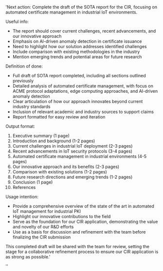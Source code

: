 'Next action: Complete the draft of the SOTA report for the CIR, focusing on automated certificate management in industrial IoT environments.

Useful info:
- The report should cover current challenges, recent advancements, and our innovative approach
- Emphasis on AI-driven anomaly detection in certificate issuance
- Need to highlight how our solution addresses identified challenges
- Include comparison with existing methodologies in the industry
- Mention emerging trends and potential areas for future research

Definition of done:
- Full draft of SOTA report completed, including all sections outlined previously
- Detailed analysis of automated certificate management, with focus on ACME protocol adaptations, edge computing approaches, and AI-driven anomaly detection
- Clear articulation of how our approach innovates beyond current industry standards
- Inclusion of relevant academic and industry sources to support claims
- Report formatted for easy review and iteration

Output format:
1. Executive summary (1 page)
2. Introduction and background (1-2 pages)
3. Current challenges in industrial IoT deployment (2-3 pages)
4. Recent advancements in IoT security protocols (3-4 pages)
5. Automated certificate management in industrial environments (4-5 pages)
6. Our innovative approach and its benefits (2-3 pages)
7. Comparison with existing solutions (1-2 pages)
8. Future research directions and emerging trends (1-2 pages)
9. Conclusion (1 page)
10. References

Usage intention:
- Provide a comprehensive overview of the state of the art in automated IoT management for industrial PKI
- Highlight our innovative contributions to the field
- Serve as the foundation for our CIR application, demonstrating the value and novelty of our R&D efforts
- Use as a basis for discussion and refinement with the team before finalizing the CIR submission

This completed draft will be shared with the team for review, setting the stage for a collaborative refinement process to ensure our CIR application is as strong as possible.'


''